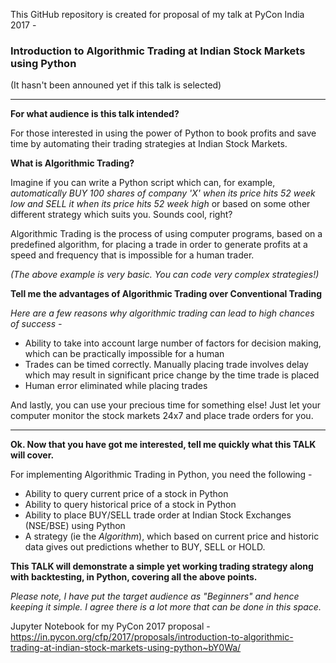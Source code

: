 This GitHub repository is created for proposal of my talk at PyCon India 2017 - 
### Introduction to Algorithmic Trading at Indian Stock Markets using Python

(It hasn't been announed yet if this talk is selected)

------------------------------

**For what audience is this talk intended?**

For those interested in using the power of Python to book profits and save time by automating their trading strategies at Indian Stock Markets.

**What is Algorithmic Trading?**

Imagine if you can write a Python script which can, for example, *automatically BUY 100 shares of company 'X' when its price hits 52 week low and SELL it when its price hits 52 week high* or based on some other different strategy which suits you. Sounds cool, right? 

Algorithmic Trading is the process of using computer programs, based on a predefined algorithm, for placing a trade in order to generate profits at a speed and frequency that is impossible for a human trader.

*(The above example is very basic. You can code very complex strategies!)*

**Tell me the advantages of Algorithmic Trading over Conventional Trading**

*Here are a few reasons why algorithmic trading can lead to high chances of success -*


 - Ability to take into account large number of factors for decision making, which can be practically impossible for a human
 - Trades can be timed correctly. Manually placing trade involves delay which may result in significant price change by the time trade is placed
 - Human error eliminated while placing trades

And lastly, you can use your precious time for something else! Just let your computer monitor the stock markets 24x7 and place trade orders for you.

----------


**Ok. Now that you have got me interested, tell me quickly what this TALK will cover.**

For implementing Algorithmic Trading in Python, you need the following -

 - Ability to query current price of a stock in Python
 - Ability to query historical price of a stock in Python
 - Ability to place BUY/SELL trade order at Indian Stock Exchanges (NSE/BSE) using Python
 - A strategy (ie the *Algorithm*), which based on current price and historic data gives out predictions whether to BUY, SELL or HOLD.

**This TALK will demonstrate a simple yet working trading strategy along with backtesting, in Python, covering all the above points.**

*Please note, I have put the target audience as "Beginners" and hence keeping it simple. I agree there is a lot more that can be done in this space.*


Jupyter Notebook for my PyCon 2017 proposal - 
https://in.pycon.org/cfp/2017/proposals/introduction-to-algorithmic-trading-at-indian-stock-markets-using-python~bY0Wa/
